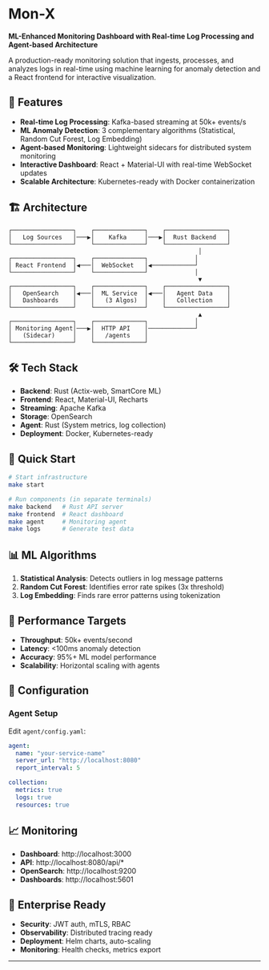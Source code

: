 # Mon-X

**ML-Enhanced Monitoring Dashboard with Real-time Log Processing and Agent-based Architecture**

A production-ready monitoring solution that ingests, processes, and analyzes logs in real-time using machine learning for anomaly detection and a React frontend for interactive visualization.

## 🚀 Features

- **Real-time Log Processing**: Kafka-based streaming at 50k+ events/s
- **ML Anomaly Detection**: 3 complementary algorithms (Statistical, Random Cut Forest, Log Embedding)
- **Agent-based Monitoring**: Lightweight sidecars for distributed system monitoring
- **Interactive Dashboard**: React + Material-UI with real-time WebSocket updates
- **Scalable Architecture**: Kubernetes-ready with Docker containerization

## 🏗️ Architecture

```
┌─────────────────┐    ┌──────────────┐    ┌─────────────────┐
│   Log Sources   │───▶│    Kafka     │───▶│  Rust Backend   │
└─────────────────┘    └──────────────┘    └─────────────────┘
                                                     │
┌─────────────────┐    ┌──────────────┐             │
│ React Frontend  │◀───│  WebSocket   │◀────────────┘
└─────────────────┘    └──────────────┘             │
                                                     ▼
┌─────────────────┐    ┌──────────────┐    ┌─────────────────┐
│   OpenSearch    │◀───│  ML Service  │◀───│   Agent Data    │
│   Dashboards    │    │   (3 Algos)  │    │   Collection    │
└─────────────────┘    └──────────────┘    └─────────────────┘
                                                     ▲
┌─────────────────┐    ┌──────────────┐             │
│ Monitoring Agent│───▶│  HTTP API    │─────────────┘
│   (Sidecar)     │    │   /agents    │
└─────────────────┘    └──────────────┘
```

## 🛠️ Tech Stack

- **Backend**: Rust (Actix-web, SmartCore ML)
- **Frontend**: React, Material-UI, Recharts
- **Streaming**: Apache Kafka
- **Storage**: OpenSearch
- **Agent**: Rust (System metrics, log collection)
- **Deployment**: Docker, Kubernetes-ready

## 🚀 Quick Start

```bash
# Start infrastructure
make start

# Run components (in separate terminals)
make backend   # Rust API server
make frontend  # React dashboard  
make agent     # Monitoring agent
make logs      # Generate test data
```

## 📊 ML Algorithms

1. **Statistical Analysis**: Detects outliers in log message patterns
2. **Random Cut Forest**: Identifies error rate spikes (3x threshold)
3. **Log Embedding**: Finds rare error patterns using tokenization

## 🎯 Performance Targets

- **Throughput**: 50k+ events/second
- **Latency**: <100ms anomaly detection
- **Accuracy**: 95%+ ML model performance
- **Scalability**: Horizontal scaling with agents

## 🔧 Configuration

### Agent Setup
Edit `agent/config.yaml`:
```yaml
agent:
  name: "your-service-name"
  server_url: "http://localhost:8080"
  report_interval: 5

collection:
  metrics: true
  logs: true
  resources: true
```

## 📈 Monitoring

- **Dashboard**: http://localhost:3000
- **API**: http://localhost:8080/api/*
- **OpenSearch**: http://localhost:9200
- **Dashboards**: http://localhost:5601

## 🏢 Enterprise Ready

- **Security**: JWT auth, mTLS, RBAC
- **Observability**: Distributed tracing ready
- **Deployment**: Helm charts, auto-scaling
- **Monitoring**: Health checks, metrics export

---


